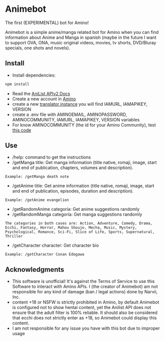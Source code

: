 # Animebot
The first (EXPERIMENTAL) bot for Amino!

Animebot is a simple anime/manga related bot for Amino when you can find information about Anime and Manga in spanish (maybe in the future I want to support OVA, ONA, music original videos, movies, tv shorts, DVD/Bluray specials, one shots and novels).

## Install

* Install dependencies:
```bash
npm install
```
* Read the [AniList APIv2 Docs](https://anilist.gitbook.io/anilist-apiv2-docs/)
* Create a new account in [Amino](https://aminoapps.com/)
* create a new [translator instance](https://console.bluemix.net/catalog/services/language-translator) you will find IAMURL, IAMAPIKEY, VERSION
* create a .env file with AMINOEMAIL, AMINOPASSWORD, AMINOCOMMUNITY, IAMURL, IAMAPIKEY, VERSION variables
* For know AMINOCOMMUNITY (the id for your Amino Community), test [this code](https://github.com/AminoJS/Amino.JS/blob/master/examples/getChat.js) 

## Use

* /help: command to get the instructions
* /getManga title: Get manga information (title native, romaji, image, start and end of publication, chapters, volumes and description).
```
Example: /getManga death note
```
* /getAnime title: Get anime information (title native, romaji, image, start and end of publication, episodes, duration and description).
```
Example: /getAnime evangelion
```
* /getRandomAnime categoría: Get anime suggestions randomly
* /getRandomManga categoría: Get manga suggestions randomly
```
The categories in both cases are: Action, Adventure, Comedy, Drama, Ecchi, Fantasy, Horror, Mahou Shoujo, Mecha, Music, Mystery, Psychological, Romance, Sci-Fi, Slice of Life, Sports, Supernatural, Thriller
```
* /getCharacter character: Get character bio
```
Example: /getCharacter Conan Edogawa
```

## Acknowledgments

* This software is unofficial! It's against the Terms of Service to use this Software to interact with Amino APIs. I (the creator of Animebot) am not responsible for any kind of damage (ban / legal actions) done by Narvii, Inc.
* content +18 or NSFW is strictly prohibited in Amino, by default Animebot is configured not to show hentai content, yet the Anilist API does not ensure that the adult filter is 100% reliable. It should also be considered that ecchi does not strictly enter as +18, so Animebot could display this content.
* I am not responsible for any issue you have with this bot due to improper usage
